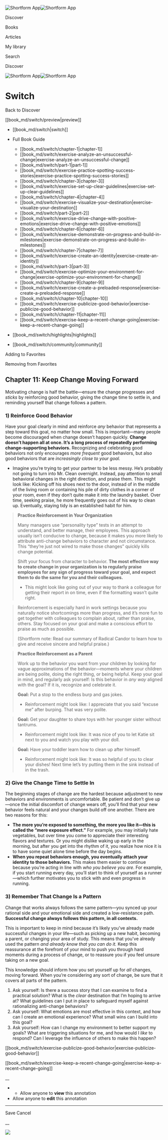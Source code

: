 ![Shortform App](/img/logo.36a2399e.svg)![Shortform App](/img/logo-dark.70c1b072.svg)

Discover

Books

Articles

My library

Search

Discover

![Shortform App](/img/logo.36a2399e.svg)![Shortform App](/img/logo-dark.70c1b072.svg)

# Switch

Back to Discover

[[book_md/switch/preview|preview]]

  * [[book_md/switch|switch]]
  * Full Book Guide

    * [[book_md/switch/chapter-1|chapter-1]]
    * [[book_md/switch/exercise-analyze-an-unsuccessful-change|exercise-analyze-an-unsuccessful-change]]
    * [[book_md/switch/part-1|part-1]]
    * [[book_md/switch/exercise-practice-spotting-success-stories|exercise-practice-spotting-success-stories]]
    * [[book_md/switch/chapter-3|chapter-3]]
    * [[book_md/switch/exercise-set-up-clear-guidelines|exercise-set-up-clear-guidelines]]
    * [[book_md/switch/chapter-4|chapter-4]]
    * [[book_md/switch/exercise-visualize-your-destination|exercise-visualize-your-destination]]
    * [[book_md/switch/part-2|part-2]]
    * [[book_md/switch/exercise-drive-change-with-positive-emotions|exercise-drive-change-with-positive-emotions]]
    * [[book_md/switch/chapter-6|chapter-6]]
    * [[book_md/switch/exercise-demonstrate-on-progress-and-build-in-milestones|exercise-demonstrate-on-progress-and-build-in-milestones]]
    * [[book_md/switch/chapter-7|chapter-7]]
    * [[book_md/switch/exercise-create-an-identity|exercise-create-an-identity]]
    * [[book_md/switch/part-3|part-3]]
    * [[book_md/switch/exercise-optimize-your-environment-for-change|exercise-optimize-your-environment-for-change]]
    * [[book_md/switch/chapter-9|chapter-9]]
    * [[book_md/switch/exercise-create-a-preloaded-response|exercise-create-a-preloaded-response]]
    * [[book_md/switch/chapter-10|chapter-10]]
    * [[book_md/switch/exercise-publicize-good-behavior|exercise-publicize-good-behavior]]
    * [[book_md/switch/chapter-11|chapter-11]]
    * [[book_md/switch/exercise-keep-a-recent-change-going|exercise-keep-a-recent-change-going]]
  * [[book_md/switch/highlights|highlights]]
  * [[book_md/switch/community|community]]



Adding to Favorites 

Removing from Favorites 

## Chapter 11: Keep Change Moving Forward

Motivating change is half the battle—ensure the change progresses and _sticks_ by reinforcing good behavior, giving the change time to settle in, and reminding yourself that change follows a pattern.

### 1) Reinforce Good Behavior

Have your goal clearly in mind and reinforce _any_ behavior that represents a step toward this goal, no matter how small. This is important—many people become discouraged when change doesn’t happen quickly. **Change doesn’t happen all at once. It’s a long process of repeatedly performing change-supporting behaviors.** Recognizing and celebrating good behaviors not only encourages _more frequent_ good behaviors, but also good behaviors that are _increasingly close to your goal._

  * Imagine you’re trying to get your partner to be less messy. He’s probably not going to turn into Mr. Clean overnight. Instead, pay attention to small behavioral changes in the right direction, and praise them. This might look like: Kicking off his shoes next to the door, instead of in the middle of the living room or containing his pile of dirty clothes in a corner of your room, even if they don’t quite make it into the laundry basket. Over time, seeking praise, he more frequently goes out of his way to clean up. Eventually, staying tidy is an established habit for him. 



> **Practice Reinforcement in Your Organization**
> 
> Many managers use “personality type” tests in an attempt to understand, and better manage, their employees. This approach usually isn’t conducive to change, because it makes you more likely to attribute anti-change behaviors to character and not circumstance. This “they’re just not wired to make those changes” quickly kills change potential.
> 
> Shift your focus from character to behavior. **The most effective way to create change in your organization is to regularly praise employees for any sign of progress toward your goal, and expect them to do the same for you and their colleagues.**
> 
>   * This might look like going out of your way to thank a colleague for getting their report in on time, even if the formatting wasn’t quite right.
> 

> 
> Reinforcement is especially hard in work settings because you naturally notice shortcomings more than progress, and it’s more fun to get together with colleagues to complain about, rather than praise, others. Stay focused on your goal and make a conscious effort to praise as much as possible.
> 
> (Shortform note: Read our summary of Radical Candor to learn how to give and receive sincere and helpful praise.)

> **Practice Reinforcement as a Parent**
> 
> Work up to the behavior you want from your children by looking for vague approximations of the behavior—moments where your children are being polite, doing the right thing, or being helpful. Keep your goal in mind, and regularly ask yourself: Is this behavior in _any_ _way_ aligned with the goal? If it is, recognize and celebrate it.
> 
> **Goal:** Put a stop to the endless burp and gas jokes.
> 
>   * Reinforcement might look like: I appreciate that you said “excuse me” after burping. That was very polite. 
> 

> 
> **Goal:** Get your daughter to share toys with her younger sister without tantrums.
> 
>   * Reinforcement might look like: It was nice of you to let Katie sit next to you and watch you play with your doll. 
> 

> 
> **Goal:** Have your toddler learn how to clean up after himself.
> 
>   * Reinforcement might look like: It was so helpful of you to clear your dishes! Next time let’s try putting them in the sink instead of in the trash.
> 


### 2) Give the Change Time to Settle In

The beginning stages of change are the hardest because adjustment to new behaviors and environments is uncomfortable. Be patient and don’t give up—once the initial discomfort of change wears off, you’ll find that your new behavior feels natural and your changes build off one another. There are two reasons for this:

  * **The more you’re exposed to something, the more you like it—this is called the “mere exposure effect.”** For example, you may initially hate vegetables, but over time you come to appreciate their interesting flavors and textures. Or you might dislike waking up early in the morning, but after you get into the rhythm of it, you realize how nice it is to have some quiet alone time before the day begins. 
  * **When you repeat behaviors enough, you eventually attach your identity to those behaviors.** This makes them easier to continue because you’re acting in line with _who you believe you are_. For example, if you start running every day, you’ll start to think of yourself as a runner—which further motivates you to stick with and even progress in running. 



### 3) Remember That Change Is a Pattern

Change that works always follows the same pattern—you synced up your rational side and your emotional side and created a low-resistance path. **Successful change always follows this pattern, in all contexts.**

This is important to keep in mind because it’s likely you’ve already made successful changes in your life—such as picking up a new habit, becoming a parent, or changing your area of study. This means that you've already used the pattern _and already know that you can do it._ Keep this reassurance at the forefront of your mind to push you through hard moments during a process of change, or to reassure you if you feel unsure taking on a new goal.

This knowledge should inform how you set yourself up for _all_ changes, moving forward. When you’re considering any sort of change, be sure that it covers all parts of the pattern.

  1. Ask yourself: Is there a success story that I can examine to find a practical solution? What is the _clear_ destination that I’m hoping to arrive at? What guidelines can I put in place to safeguard myself against rationalizing anti-change behaviors? 
  2. Ask yourself: What emotions are most effective in this context, and how can I create an emotional experience? What small wins can I build into this goal? 
  3. Ask yourself: How can I change my environment to better support my goals? What are triggering situations for me, and how would I _like_ to respond? Can I leverage the influence of others to make this happen?



[[book_md/switch/exercise-publicize-good-behavior|exercise-publicize-good-behavior]]

[[book_md/switch/exercise-keep-a-recent-change-going|exercise-keep-a-recent-change-going]]

__

  *   * Allow anyone to **view** this annotation
  * Allow anyone to **edit** this annotation



* * *

Save Cancel

__




![](https://bat.bing.com/action/0?ti=56018282&Ver=2&mid=18d3ffe1-bef6-4989-9aa4-5c8898450486&sid=f30c5e70639211ee87d33f0876d93783&vid=f30c9700639211eeb3a75d830392c94f&vids=0&msclkid=N&pi=0&lg=en-US&sw=800&sh=600&sc=24&nwd=1&tl=Shortform%20%7C%20Switch&p=https%3A%2F%2Fwww.shortform.com%2Fapp%2Fbook%2Fswitch%2Fchapter-11&r=&lt=438&evt=pageLoad&sv=1&rn=360627)
